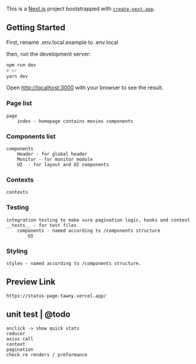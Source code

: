 This is a [Next.js](https://nextjs.org/) project bootstrapped with [`create-next-app`](https://github.com/vercel/next.js/tree/canary/packages/create-next-app).

## Getting Started

First, rename .env.local.example to .env.local

then, run the development server:

```bash
npm run dev
# or
yarn dev
```

Open [http://localhost:3000](http://localhost:3000) with your browser to see the result.


### Page list

    page
        index - homepage contains movies components

### Components list

    components 
        Header - for global header
        Monitor - for monitor module
        UI  - for layout and UI components

### Contexts

    contexts

### Testing

    integration testing to make sure pagination logic, hooks and context
    __tests__ - for test files
        components - named according to /components structure
            UI

### Styling

    styles - named according to /components structure.


## Preview Link

    https://status-page-tawny.vercel.app/

## unit test | @todo

    onclick -> show quick stats
    reducer
    axios call
    context
    pagination
    check re renders / preformance


